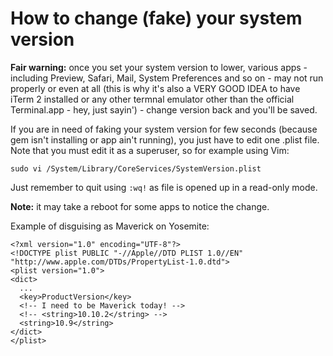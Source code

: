 # How to change (fake) your system version

**Fair warning:** once you set your system version to lower, various apps - including Preview, Safari, Mail, System Preferences and so on - may not run properly or even at all (this is why it's also a VERY GOOD IDEA to have iTerm 2 installed or any other termnal emulator other than the official Terminal.app - hey, just sayin') - change version back and you'll be saved.

If you are in need of faking your system version for few seconds (because gem isn't installing or app ain't running), you just have to edit one .plist file. Note that you must edit it as a superuser, so for example using Vim:

```
sudo vi /System/Library/CoreServices/SystemVersion.plist
```

Just remember to quit using `:wq!` as file is opened up in a read-only mode.

**Note:** it may take a reboot for some apps to notice the change.

Example of disguising as Maverick on Yosemite:

```
<?xml version="1.0" encoding="UTF-8"?>
<!DOCTYPE plist PUBLIC "-//Apple//DTD PLIST 1.0//EN" "http://www.apple.com/DTDs/PropertyList-1.0.dtd">
<plist version="1.0">
<dict>
  ...
  <key>ProductVersion</key>
  <!-- I need to be Maverick today! -->
  <!-- <string>10.10.2</string> -->
  <string>10.9</string>
</dict>
</plist>
```

